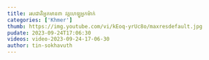 ```yaml
---
title: រសជាតិអ្នកមាន៣ វគ្គហេឡូអ្នកម៉ាក់
categories: ['Khmer']
thumb: https://img.youtube.com/vi/kEoq-yrUc8o/maxresdefault.jpg
pudate: 2023-09-24T17:06:30
videos: video-2023-09-24-17-06-30
author: tin-sokhavuth
---
```

